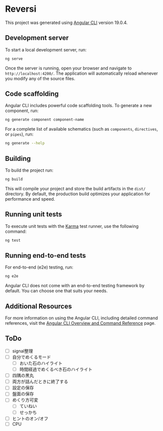 # Reversi

This project was generated using [Angular CLI](https://github.com/angular/angular-cli) version 19.0.4.

## Development server

To start a local development server, run:

```bash
ng serve
```

Once the server is running, open your browser and navigate to `http://localhost:4200/`. The application will automatically reload whenever you modify any of the source files.

## Code scaffolding

Angular CLI includes powerful code scaffolding tools. To generate a new component, run:

```bash
ng generate component component-name
```

For a complete list of available schematics (such as `components`, `directives`, or `pipes`), run:

```bash
ng generate --help
```

## Building

To build the project run:

```bash
ng build
```

This will compile your project and store the build artifacts in the `dist/` directory. By default, the production build optimizes your application for performance and speed.

## Running unit tests

To execute unit tests with the [Karma](https://karma-runner.github.io) test runner, use the following command:

```bash
ng test
```

## Running end-to-end tests

For end-to-end (e2e) testing, run:

```bash
ng e2e
```

Angular CLI does not come with an end-to-end testing framework by default. You can choose one that suits your needs.

## Additional Resources

For more information on using the Angular CLI, including detailed command references, visit the [Angular CLI Overview and Command Reference](https://angular.dev/tools/cli) page.

## ToDo

* [ ] signal整理
* [ ] 自分でめくるモード
  * [ ] おいた石のハイライト
  * [ ] 時間経過でめくるべき石のハイライト
* [ ] 四隅の黒丸
* [ ] 両方が詰んだときに終了する
* [ ] 設定の保存
* [ ] 盤面の保存
* [ ] めくり方可変
  * [ ] ていねい
  * [ ] せっかち
* [ ] ヒントのオン/オフ
* [ ] CPU